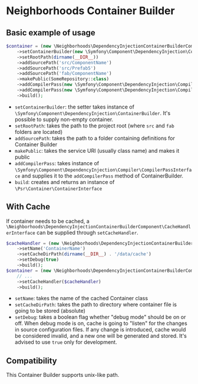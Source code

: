 # Neighborhoods Container Builder

## Basic example of usage

```php
$container = (new \Neighborhoods\DependencyInjectionContainerBuilderComponent\TinyContainerBuilder())
    ->setContainerBuilder(new \Symfony\Component\DependencyInjection\ContainerBuilder())
    ->setRootPath(dirname(__DIR__))
    ->addSourcePath('src/ComponentName')
    ->addSourcePath('src/Prefab5')
    ->addSourcePath('fab/ComponentName')
    ->makePublic(SomeRepository::class)
    ->addCompilerPass(new \Symfony\Component\DependencyInjection\Compiler\AnalyzeServiceReferencesPass())
    ->addCompilerPass(new \Symfony\Component\DependencyInjection\Compiler\InlineServiceDefinitionsPass())
    ->build();
```

* `setContainerBuilder`: the setter takes instance of `\Symfony\Component\DependencyInjection\ContainerBuilder`.
    It's possible to supply non-empty container.
* `setRootPath`: takes the path to the project root (where `src` and `fab` folders are located)
* `addSourcePath`: takes the path to a folder containing definitions for Container Builder
* `makePublic`: takes the service URI (usually class name) and makes it public
* `addCompilerPass`: takes instance of `\Symfony\Component\DependencyInjection\Compiler\CompilerPassInterface` and
    supplies it to the `addCompilerPass` method of ContainerBuilder.
* `build`: creates and returns an instance of `\Psr\Container\ContainerInterface`

## With Cache

If container needs to be cached, a `\Neighborhoods\DependencyInjectionContainerBuilderComponent\CacheHandlerInterface`
can be supplied through `setCacheHandler`.

```php
$cacheHandler = (new \Neighborhoods\DependencyInjectionContainerBuilderComponent\SymfonyConfigCacheHandler\Builder())
    ->setName('ContainerName')
    ->setCacheDirPath(dirname(__DIR__) . '/data/cache')
    ->setDebug(true)
    ->build();
$container = (new \Neighborhoods\DependencyInjectionContainerBuilderComponent\TinyContainerBuilder())
    // ... 
    ->setCacheHandler($cacheHandler)
    ->build();
```

* `setName`: takes the name of the cached Container class
* `setCacheDirPath`: takes the path to directory where container file is going to be stored (absolute)
* `setDebug`: takes a boolean flag whether "debug mode" should be on or off. When debug mode is on, cache is going
    to "listen" for the changes in source configuration files. If any change is introduced, cache would be considered
    invalid, and a new one will be generated and stored. It's advised to use `true` only for development.

## Compatibility

This Container Builder supports unix-like path.
